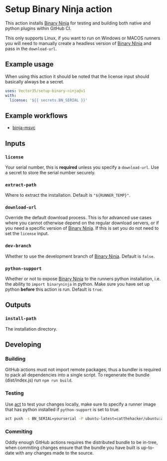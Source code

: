 # Setup Binary Ninja action

This action installs [Binary Ninja] for testing and building both native and python plugins within GitHub CI. 

This only supports Linux, if you want to run on Windows or MACOS runners you will need to manually create a headless version of [Binary NInja] and pass in the `download-url`.

## Example usage

When using this action it should be noted that the license input should basically always be a secret.

```yaml
uses: Vector35/setup-binary-ninja@v1
with:
  license: '${{ secrets.BN_SERIAL }}'
```

## Example workflows

- [binja-msvc](https://github.com/emesare/binja-msvc/actions/runs/5149259751/jobs/9272034289)

## Inputs

### `license`

Your serial number, this is **required** unless you specify a `download-url`. Use a secret to store the serial number securely.

### `extract-path`

Where to extract the installation. Default is `"${RUNNER_TEMP}"`.

### `download-url`

Override the default download process. This is for advanced use cases where you cannot otherwise depend on the regular download servers, or if you need a specific version of [Binary Ninja]. If this is set you do not need to set the `license` input.

### `dev-branch`

Whether to use the development branch of [Binary Ninja]. Default is `false`.

### `python-support`

Whether or not to expose [Binary Ninja] to the runners python installation, i.e. the ability to `import binaryninja` in python. Make sure you have set up python **before** this action is run. Default is `true`.

## Outputs

### `install-path`

The installation directory.

## Developing

### Building

GitHub actions must not import remote packages, thus a bundler is required to pack all dependencies into a single script. To regenerate the bundle (dist/index.js) run `npm run build`.

### Testing

Use [act] to test your changes locally, make sure to specify a runner image that has python installed if `python-support` is set to true.

```bash
act push -s BN_SERIAL=yourserial -P ubuntu-latest=catthehacker/ubuntu:act-latest
```

### Commiting

Oddly enough GitHub actions requires the distributed bundle to be in-tree, when commiting changes ensure that the bundle you have built is up-to-date with any changes made to the source.

[Binary Ninja]: https://binary.ninja
[act]: https://github.com/nektos/act
